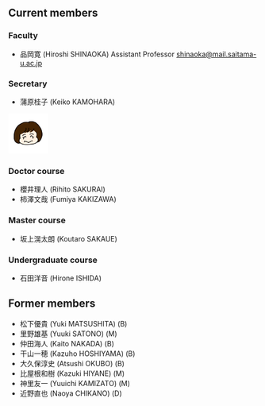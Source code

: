 ## Current members


### Faculty

* 品岡寛 (Hiroshi SHINAOKA) Assistant Professor [shinaoka@mail.saitama-u.ac.jp](<mailto:shinaoka@mail.saitama-u.ac.jp>)

### Secretary

* 蒲原桂子 (Keiko KAMOHARA)<br>
<img src="kamohara.png"  width="80px">

### Doctor course
* 櫻井理人 (Rihito SAKURAI)
* 柿澤文哉 (Fumiya KAKIZAWA)

### Master course
* 坂上滉太朗 (Koutaro SAKAUE)

### Undergraduate course
* 石田洋音 (Hirone ISHIDA)

## Former members

* 松下優貴 (Yuki MATSUSHITA) (B)
* 里野雄基 (Yuuki SATONO) (M)
* 仲田海人 (Kaito NAKADA) (B)
* 干山一穂 (Kazuho HOSHIYAMA) (B)
* 大久保淳史 (Atsushi OKUBO) (B)
* 比屋根和樹 (Kazuki HIYANE) (M)
* 神里友一 (Yuuichi KAMIZATO) (M)
* 近野直也 (Naoya CHIKANO) (D)